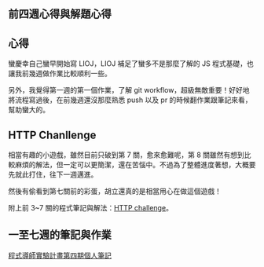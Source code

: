 ## 前四週心得與解題心得

## 心得
蠻慶幸自己蠻早開始寫 LIOJ，LIOJ 補足了蠻多不是那麼了解的 JS 程式基礎，也讓我前幾週做作業比較順利一些。

另外，我覺得第一週的第一個作業，了解 git workflow，超級無敵重要！好好地將流程寫過後，在前幾週還沒那麼熟悉 push 以及 pr 的時候翻作業跟筆記來看，幫助蠻大的。
<br>

## HTTP Chanllenge
相當有趣的小遊戲，雖然目前只破到第 7 關，愈來愈難呢，第 8 關雖然有想到比較麻煩的解法，但一定可以更簡潔，還在苦惱中。不過為了整體進度著想，大概要先就此打住，往下一週邁進。

然後有偷看到第七關前的彩蛋，胡立還真的是相當用心在做這個遊戲！

附上前 3~7 關的程式筆記與解法：[HTTP challenge](https://hackmd.io/@oftDiwqGQqKh6ah7CkyFSQ/rJc_O4eJD)。
<br>

## 一至七週的筆記與作業
[程式導師實驗計畫第四期個人筆記](https://hackmd.io/@oftDiwqGQqKh6ah7CkyFSQ/BJdQsLg6U)
